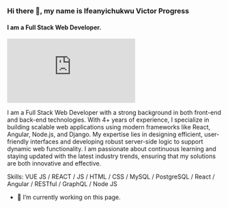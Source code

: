 ### Hi there 👋, my name is Ifeanyichukwu Victor Progress
#### I am a Full Stack Web Developer.
![I am a Full Stack Web Developer.](https://www.freepik.com/free-photo/male-developer-entering-binary-data-terminal-panel_134364200.htm#query=full%20stack%20developer&position=0&from_view=keyword&track=ais_hybrid&uuid=e86147bb-6173-4b71-b761-c262ea3ee0d4)

I am a Full Stack Web Developer with a strong background in both front-end and back-end technologies. With 4+ years of experience, I specialize in building scalable web applications using modern frameworks like React, Angular, Node.js, and Django. My expertise lies in designing efficient, user-friendly interfaces and developing robust server-side logic to support dynamic web functionality. I am passionate about continuous learning and staying updated with the latest industry trends, ensuring that my solutions are both innovative and effective.

Skills: VUE JS / REACT / JS / HTML / CSS / MySQL / PostgreSQL / React / Angular / RESTful / GraphQL / Node JS

- 🔭 I’m currently working on this page. 




